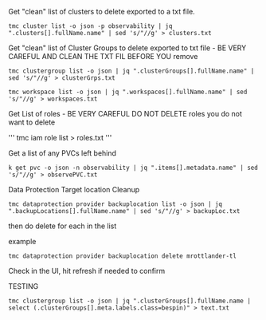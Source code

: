 Get "clean" list of clusters to delete exported to a txt file.

```
tmc cluster list -o json -p observability | jq ".clusters[].fullName.name" | sed 's/"//g' > clusters.txt
```

Get "clean" list of Cluster Groups to delete exported to txt file - BE VERY CAREFUL AND CLEAN THE TXT FIL BEFORE YOU remove

```
tmc clustergroup list -o json | jq ".clusterGroups[].fullName.name" | sed 's/"//g' > clusterGrps.txt
```


```
tmc workspace list -o json | jq ".workspaces[].fullName.name" | sed 's/"//g' > workspaces.txt
```

Get List of roles - BE VERY CAREFUL DO NOT DELETE roles you do not want to delete

'''
tmc iam role list > roles.txt
'''


Get a list of any PVCs left behind

```
k get pvc -o json -n observability | jq ".items[].metadata.name" | sed 's/"//g' > observePVC.txt

```

Data Protection Target location Cleanup

```
tmc dataprotection provider backuplocation list -o json | jq ".backupLocations[].fullName.name" | sed 's/"//g' > backupLoc.txt

```
then do delete for each in the list 

example

```
tmc dataprotection provider backuplocation delete mrottlander-tl
```

Check in the UI, hit refresh if needed to confirm 



TESTING
```
tmc clustergroup list -o json | jq ".clusterGroups[].fullName.name | select (.clusterGroups[].meta.labels.class=bespin)" > text.txt
```